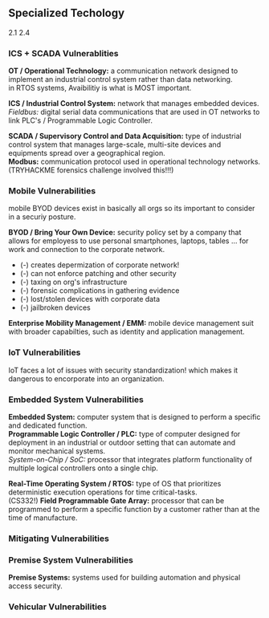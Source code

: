 ## Specialized Techology ##
2.1 2.4 
### ICS + SCADA Vulnerablities ###
__OT / Operational Technology:__ a communication network designed to implement an industrial control system rather than data networking. <br>
in RTOS systems, Avaibilitiy is what is MOST important. <br>

__ICS / Industrial Control System:__ network that manages embedded devices. <br>
_Fieldbus:_ digital serial data communications that are used in OT networks to link PLC's / Programmable Logic Controller. <br>

__SCADA / Supervisory Control and Data Acquisition:__ type of industrial control system that manages large-scale, multi-site devices and equipments spread over a geographical region. <br>
__Modbus:__ communication protocol used in operational technology networks. <br> (TRYHACKME forensics challenge involved this!!!)


### Mobile Vulnerabilities ###
mobile BYOD devices exist in basically all orgs so its important to consider in a securiy posture. <br>

__BYOD / Bring Your Own Device:__ security policy set by a company that allows for employess to use personal smartphones, laptops, tables ... for work and connection to the corporate network. <br>
- (-) creates depermization of corporate network!
- (-) can not enforce patching and other security 
- (-) taxing on org's infrastructure
- (-) forensic complications in gathering evidence
- (-) lost/stolen devices with corporate data 
- (-) jailbroken devices 

__Enterprise Mobility Management / EMM:__ mobile device management suit with broader capabilties, such as identity and application management. <br>

### IoT Vulnerabilities ###
IoT faces a lot of issues with security standardization! which makes it dangerous to encorporate into an organization. <br>

### Embedded System Vulnerabilities ###
__Embedded System:__ computer system that is designed to perform a specific and dedicated function. <br>
__Programmable Logic Controller / PLC:__ type of computer designed for deployment in an industrial or outdoor setting that can automate and monitor mechanical systems. <br>
_System-on-Chip / SoC:_ processor that integrates platform functionality of multiple logical controllers onto a single chip. <br>

__Real-Time Operating System / RTOS:__ type of OS that prioritizes deterministic execution operations for time critical-tasks. <br> (CS332!)
__Field Programmable Gate Array:__ processor that can be programmed to perform a specific function by a customer rather than at the time of manufacture. <br>

### Mitigating Vulnerabilities ###
### Premise System Vulnerabilities ###
__Premise Systems:__ systems used for building automation and physical access security. <br>

### Vehicular Vulnerabilities ###
